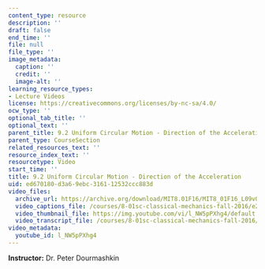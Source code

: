 ```yaml
---
content_type: resource
description: ''
draft: false
end_time: ''
file: null
file_type: ''
image_metadata:
  caption: ''
  credit: ''
  image-alt: ''
learning_resource_types:
- Lecture Videos
license: https://creativecommons.org/licenses/by-nc-sa/4.0/
ocw_type: ''
optional_tab_title: ''
optional_text: ''
parent_title: 9.2 Uniform Circular Motion - Direction of the Acceleration
parent_type: CourseSection
related_resources_text: ''
resource_index_text: ''
resourcetype: Video
start_time: ''
title: 9.2 Uniform Circular Motion - Direction of the Acceleration
uid: ed670180-d3a6-9ebc-3161-12532ccc883d
video_files:
  archive_url: https://archive.org/download/MIT8.01F16/MIT8_01F16_L09v02_360p.mp4
  video_captions_file: /courses/8-01sc-classical-mechanics-fall-2016/e25c99c40ff25c87814ac58e81845831_l_NW5pPXhg4.vtt
  video_thumbnail_file: https://img.youtube.com/vi/l_NW5pPXhg4/default.jpg
  video_transcript_file: /courses/8-01sc-classical-mechanics-fall-2016/80f38b2b9192af28b91722ecb8cdd572_l_NW5pPXhg4.pdf
video_metadata:
  youtube_id: l_NW5pPXhg4
---
```

**Instructor:** Dr. Peter Dourmashkin